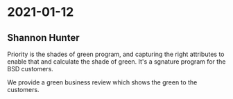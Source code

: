 # 2021-01-12

## Shannon Hunter

Priority is the shades of green program, and capturing the right attributes to enable that and calculate the shade of green. It's a sgnature program for the BSD customers.

We provide a green business review which shows the green to the customers.